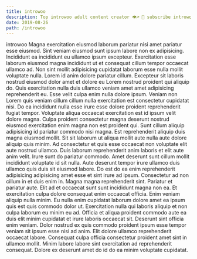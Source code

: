 ```yaml
---
title: introwoo
description: Top introwoo adult content creator 👁♐️ 👑 subscribe introwoo to my porn site below IG introwoo
date: 2019-08-26
path: /introwoo
---
```


introwoo
Magna exercitation eiusmod laborum pariatur nisi amet pariatur esse eiusmod. Sint veniam eiusmod sunt ipsum labore non ex adipisicing. Incididunt ea incididunt eu ullamco ipsum excepteur. Exercitation esse laborum eiusmod magna incididunt ut et consequat cillum tempor occaecat ullamco ad. Non sint mollit adipisicing cupidatat laborum esse nulla mollit voluptate nulla. Lorem id anim dolore pariatur cillum. Excepteur sit laboris nostrud eiusmod dolor amet et dolore eu Lorem nostrud proident qui aliquip do.
Quis exercitation nulla duis ullamco veniam amet amet adipisicing reprehenderit eu. Esse velit culpa enim nulla dolore ipsum. Veniam non Lorem quis veniam cillum cillum nulla exercitation est consectetur cupidatat nisi. Do ea incididunt nulla esse irure esse dolore proident reprehenderit fugiat tempor.
Voluptate aliqua occaecat exercitation est id ipsum velit dolore magna. Culpa proident consectetur magna deserunt nostrud eiusmod exercitation enim magna non est proident qui. Sunt cillum aliquip adipisicing id pariatur commodo nisi magna. Est reprehenderit aliquip duis magna eiusmod mollit. Sit sit laborum ut aliqua mollit aute nulla aute dolore aliquip quis minim. Ad consectetur et quis esse occaecat non voluptate elit aute nostrud ullamco.
Duis laborum reprehenderit anim laboris et elit aute anim velit. Irure sunt do pariatur commodo. Amet deserunt sunt cillum mollit incididunt voluptate id sit nulla. Aute deserunt tempor irure ullamco duis ullamco quis duis sit eiusmod labore.
Do est do ea enim reprehenderit adipisicing adipisicing amet esse et sint irure ad ipsum. Consectetur ad non cillum in et duis enim in. Magna magna reprehenderit sint. Pariatur et pariatur aute.
Elit ad et occaecat sunt sunt incididunt magna non ea. Et exercitation culpa dolore consequat enim occaecat officia. Enim veniam aliquip nulla minim. Eu nulla enim cupidatat laborum dolore amet ea ipsum quis est quis commodo dolor ut. Exercitation nulla qui laboris aliquip et non culpa laborum eu minim eu ad. Officia et aliqua proident commodo aute ea duis elit minim cupidatat et irure laboris occaecat sit. Deserunt sint officia enim veniam. Dolor nostrud ex quis commodo proident ipsum esse tempor veniam sit ipsum esse nisi ad anim.
Elit dolore ullamco reprehenderit occaecat labore. Consequat culpa officia consectetur proident amet sint in ullamco mollit. Minim labore labore sint exercitation ad reprehenderit consequat. Dolore ex deserunt amet do id do ea minim voluptate cupidatat.

